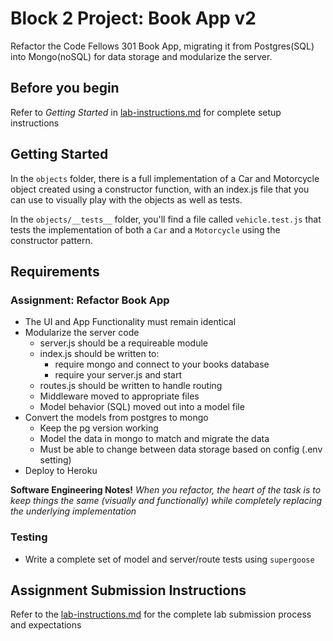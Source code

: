 # Block 2 Project: Book App v2

Refactor the Code Fellows 301 Book App, migrating it from Postgres(SQL) into Mongo(noSQL) for data storage and modularize the server.

## Before you begin
Refer to *Getting Started* in [lab-instructions.md](../../../reference/submission-instructions/labs.md) for complete setup instructions

## Getting Started
In the `objects` folder, there is a full implementation of a Car and Motorcycle object created using a constructor function, with an index.js file that you can use to visually play with the objects as well as tests.

In the `objects/__tests__` folder, you'll find a file called `vehicle.test.js` that tests the implementation of both a `Car` and a `Motorcycle` using the constructor pattern.

## Requirements


### Assignment: Refactor Book App
* The UI and App Functionality must remain identical
* Modularize the server code
  * server.js should be a requireable module
  * index.js should be written to:
    * require mongo and connect to your books database
    * require your server.js and start
  * routes.js should be written to handle routing
  * Middleware moved to appropriate files
  * Model behavior (SQL) moved out into a model file
* Convert the models from postgres to mongo
  * Keep the pg version working
  * Model the data in mongo to match and migrate the data
  * Must be able to change between data storage based on config (.env setting)
* Deploy to Heroku

**Software Engineering Notes!** *When you refactor, the heart of the task is to keep things the same (visually and functionally) while completely replacing the underlying implementation*
  
### Testing
* Write a complete set of model and server/route tests using `supergoose`

## Assignment Submission Instructions
Refer to the [lab-instructions.md](../../../reference/submission-instructions/labs.md) for the complete lab submission process and expectations

